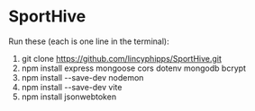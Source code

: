 # SportHive
Run these (each is one line in the terminal):
1. git clone  https://github.com/lincyphipps/SportHive.git
2. npm install express mongoose cors dotenv mongodb bcrypt
3. npm install --save-dev nodemon
4. npm install --save-dev vite
5. npm install jsonwebtoken


